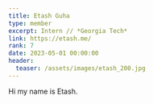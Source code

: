 ```yaml
---
title: Etash Guha
type: member
excerpt: Intern // *Georgia Tech*
link: https://etash.me/
rank: 7
date: 2023-05-01 00:00:00
header:
  teaser: /assets/images/etash_200.jpg
---
```


Hi my name is Etash.

